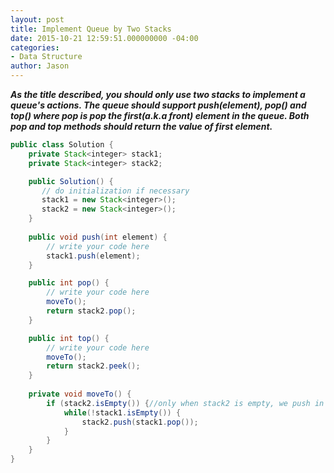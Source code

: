```yaml
---
layout: post
title: Implement Queue by Two Stacks
date: 2015-10-21 12:59:51.000000000 -04:00
categories:
- Data Structure
author: Jason
---
```

<p><strong><em>As the title described, you should only use two stacks to implement a queue's actions. The queue should support push(element), pop() and top() where pop is pop the first(a.k.a front) element in the queue. Both pop and top methods should return the value of first element.</em></strong></p>

``` java
public class Solution {
    private Stack<integer> stack1;
    private Stack<integer> stack2;

    public Solution() {
       // do initialization if necessary
       stack1 = new Stack<integer>();
       stack2 = new Stack<integer>();
    }
    
    public void push(int element) {
        // write your code here
        stack1.push(element);
    }

    public int pop() {
        // write your code here
        moveTo();
        return stack2.pop();
    }

    public int top() {
        // write your code here
        moveTo();
        return stack2.peek();
    }
    
    private void moveTo() {
        if (stack2.isEmpty()) {//only when stack2 is empty, we push in elements from stack1
            while(!stack1.isEmpty()) {
                stack2.push(stack1.pop());
            }
        }
    }
}
```
